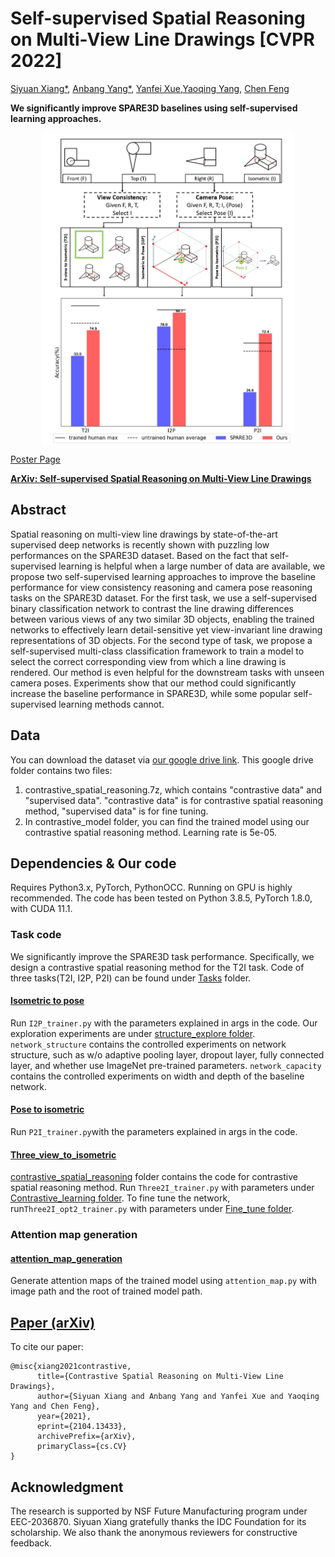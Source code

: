 # Self-supervised Spatial Reasoning on Multi-View Line Drawings [CVPR 2022]

[Siyuan Xiang*](), [Anbang Yang*](https://github.com/endeleze), [Yanfei Xue](),[Yaoqing Yang](), [Chen Feng](https://scholar.google.com/citations?user=YeG8ZM0AAAAJ)

**We significantly improve SPARE3D baselines using self-supervised learning approaches.**

<p align="center"><img src='docs/figs/teaser_fig_cut.JPG' align="center" height="500px"> </p>

[Poster Page](ai4ce.github.io/self-supervised-spare3d/)

[**ArXiv: Self-supervised Spatial Reasoning on Multi-View Line Drawings**](https://arxiv.org/abs/2104.13433)     

## Abstract
Spatial reasoning on multi-view line drawings by state-of-the-art supervised deep networks is recently shown with puzzling low performances on the SPARE3D dataset. Based on the fact that self-supervised learning is helpful when a large number of data are available, we propose two self-supervised learning approaches to improve the baseline performance for view consistency reasoning and camera pose reasoning tasks on the SPARE3D dataset. For the first task, we use a self-supervised binary classification network to contrast the line drawing differences between various views of any two similar 3D objects, enabling the trained networks to effectively learn detail-sensitive yet view-invariant line drawing representations of 3D objects. For the second type of task, we propose a self-supervised multi-class classification framework to train a model to select the correct corresponding view from which a line drawing is rendered. Our method is even helpful for the downstream tasks with unseen camera poses. Experiments show that our method could significantly increase the baseline performance in SPARE3D, while some popular self-supervised learning methods cannot.


## Data
You can download the dataset via [our google drive link](https://drive.google.com/drive/u/0/folders/1yPu3pa57eCm2iRx6AwWnp_IZK9r_RAxY). This google drive folder contains two files:
1. contrastive_spatial_reasoning.7z, which contains "contrastive data" and "supervised data". "contrastive data" is for contrastive spatial reasoning method, "supervised data" is for fine tuning.
2. In contrastive_model folder, you can find the trained model using our contrastive spatial reasoning method. Learning rate is 5e-05.

## Dependencies & Our code 
Requires Python3.x, PyTorch, PythonOCC. Running on GPU is highly recommended. The code has been tested on Python 3.8.5, PyTorch 1.8.0, with CUDA 11.1.

### Task code
We significantly improve the SPARE3D task performance. Specifically, we design a contrastive spatial reasoning method for the T2I task.
Code of three tasks(T2I, I2P, P2I) can be found under [Tasks](https://github.com/ai4ce/Contrastive-SPARE3D/tree/main/Tasks) folder.
#### [Isometric to pose](https://github.com/ai4ce/Contrastive-SPARE3D/tree/main/Tasks/Isometric_to_pose)
Run ```I2P_trainer.py``` with the parameters explained in args in the code. Our exploration experiments are under [structure_explore folder](https://github.com/ai4ce/Contrastive-SPARE3D/tree/main/Tasks/Isometric_to_pose/Structure_explore). ```network_structure``` contains the controlled experiments on network structure, such as w/o adaptive pooling layer, dropout layer, fully connected layer, and whether use ImageNet pre-trained parameters. ```network_capacity``` contains the controlled experiments on width and depth of the baseline network.
#### [Pose to isometric](https://github.com/ai4ce/Contrastive-SPARE3D/tree/main/Tasks/Pose_to_isometric)
Run ```P2I_trainer.py```with the parameters explained in args in the code.
#### [Three_view_to_isometric](https://github.com/ai4ce/Contrastive-SPARE3D/tree/main/Tasks/Three_view_to_isometric)
[contrastive_spatial_reasoning](https://github.com/ai4ce/Contrastive-SPARE3D/tree/main/Tasks/Three_view_to_isometric/contrastive_spatial_reasoning) folder contains the code for contrastive spatial reasoning method. Run ```Three2I_trainer.py``` with parameters under [Contrastive_learning folder](https://github.com/ai4ce/Contrastive-SPARE3D/tree/main/Tasks/Three_view_to_isometric/Ours/Contrastive_learning). To fine tune the network, run```Three2I_opt2_trainer.py``` with parameters under [Fine_tune folder](https://github.com/ai4ce/Contrastive-SPARE3D/tree/main/Tasks/Three_view_to_isometric/Ours/Fine_tune).

### Attention map generation
#### [attention_map_generation](https://github.com/ai4ce/Contrastive-SPARE3D/tree/main/Data_generation/Attention_Map)
Generate attention maps of the trained model using ```attention_map.py``` with image path and the root of trained model path.
## [Paper (arXiv)](https://arxiv.org/abs/2104.13433)
To cite our paper:
```
@misc{xiang2021contrastive,
      title={Contrastive Spatial Reasoning on Multi-View Line Drawings}, 
      author={Siyuan Xiang and Anbang Yang and Yanfei Xue and Yaoqing Yang and Chen Feng},
      year={2021},
      eprint={2104.13433},
      archivePrefix={arXiv},
      primaryClass={cs.CV}
}

```

## Acknowledgment
The research is supported by NSF Future Manufacturing program under EEC-2036870. Siyuan Xiang gratefully thanks the IDC Foundation for its scholarship. We also thank the anonymous reviewers for constructive feedback.
